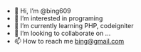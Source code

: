 - 👋 Hi, I’m @bing609
- 👀 I’m interested in programing
- 🌱 I’m currently learning PHP, codeigniter
- 💞️ I’m looking to collaborate on ...
- 📫 How to reach me bing@gmail.com

<!---
bing609/bing609 is a ✨ special ✨ repository because its `README.md` (this file) appears on your GitHub profile.
You can click the Preview link to take a look at your changes.
--->
